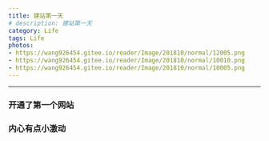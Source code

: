 ```yaml
---
title: 建站第一天
# description: 建站第一天
category: Life
tags: Life
photos:
- https://wang926454.gitee.io/reader/Image/201810/normal/12005.png
- https://wang926454.gitee.io/reader/Image/201810/normal/10010.png
- https://wang926454.gitee.io/reader/Image/201810/normal/10005.png
---
```


-----

### 开通了第一个网站
### 内心有点小激动